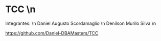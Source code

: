 # TCC \n
Integrantes: \n
	Daniel Augusto Scordamaglio \n
	Denilson Murilo Silva \n
	
https://github.com/Daniel-DBAMasters/TCC
